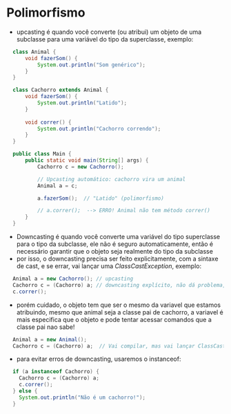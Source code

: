 # Polimorfismo
- upcasting é quando você converte (ou atribui) um objeto de uma subclasse para uma variável do tipo da superclasse, exemplo:
```java
  class Animal {
      void fazerSom() {
          System.out.println("Som genérico");
      }
  }

  class Cachorro extends Animal {
      void fazerSom() {
          System.out.println("Latido");
      }
    
      void correr() {
          System.out.println("Cachorro correndo");
      }
  }

  public class Main {
      public static void main(String[] args) {
          Cachorro c = new Cachorro();

          // Upcasting automático: cachorro vira um animal
          Animal a = c;

          a.fazerSom();  // "Latido" (polimorfismo)

          // a.correr();  --> ERRO! Animal não tem método correr()
      }
  }
```
- Downcasting é quando você converte uma variável do tipo superclasse para o tipo da subclasse, ele não é seguro automaticamente, então é necessário garantir que o objeto seja realmente do tipo da subclasse
- por isso, o downcasting precisa ser feito explicitamente, com a sintaxe de cast, e se errar, vai lançar uma *ClassCastException*, exemplo:
```java
  Animal a = new Cachorro(); // upcasting
  Cachorro c = (Cachorro) a; // downcasting explícito, não dá problema, pois fizemos o cast de um objeto que é Cachorro(só está armazenado numa variável do tipo Animal)
  c.correr();
```
- porém cuidado, o objeto tem que ser o mesmo da variavel que estamos atribuindo, mesmo que animal seja a classe pai de cachorro, a variavel é mais especifica que o objeto e pode tentar acessar comandos que a classe pai nao sabe!
```java
  Animal a = new Animal();
  Cachorro c = (Cachorro) a;  // Vai compilar, mas vai lançar ClassCastException em tempo de execução!
```
- para evitar erros de downcasting, usaremos o instanceof:
```java
  if (a instanceof Cachorro) {
    Cachorro c = (Cachorro) a;
    c.correr();
  } else {
    System.out.println("Não é um cachorro!");
  }
```
